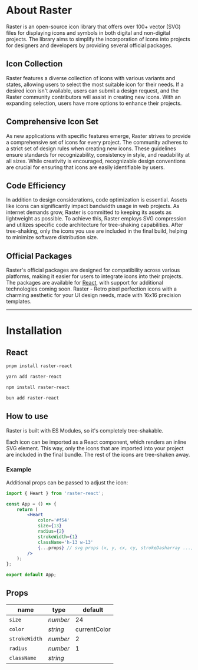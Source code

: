 # About Raster

Raster is an open-source icon library that offers over 100+ vector (SVG) files for displaying icons and symbols in both digital and non-digital projects. The library aims to simplify the incorporation of icons into projects for designers and developers by providing several official packages.

## Icon Collection

Raster features a diverse collection of icons with various variants and states, allowing users to select the most suitable icon for their needs. If a desired icon isn't available, users can submit a design request, and the Raster community contributors will assist in creating new icons. With an expanding selection, users have more options to enhance their projects.

## Comprehensive Icon Set

As new applications with specific features emerge, Raster strives to provide a comprehensive set of icons for every project. The community adheres to a strict set of design rules when creating new icons. These guidelines ensure standards for recognizability, consistency in style, and readability at all sizes. While creativity is encouraged, recognizable design conventions are crucial for ensuring that icons are easily identifiable by users.

## Code Efficiency

In addition to design considerations, code optimization is essential. Assets like icons can significantly impact bandwidth usage in web projects. As internet demands grow, Raster is committed to keeping its assets as lightweight as possible. To achieve this, Raster employs SVG compression and utilizes specific code architecture for tree-shaking capabilities. After tree-shaking, only the icons you use are included in the final build, helping to minimize software distribution size.

## Official Packages

Raster's official packages are designed for compatibility across various platforms, making it easier for users to integrate icons into their projects. The packages are available for [React](https://www.npmjs.com/package/raster-react), with support for additional technologies coming soon. Raster - Retro pixel perfection icons with a charming aesthetic for your UI design needs, made with 16x16 precision templates.

---

# Installation

## React

```sh [pnpm]
pnpm install raster-react
```

```sh [yarn]
yarn add raster-react
```

```sh [npm]
npm install raster-react
```

```sh [bun]
bun add raster-react
```

## How to use

Raster is built with ES Modules, so it's completely tree-shakable.

Each icon can be imported as a React component, which renders an inline SVG element. This way, only the icons that are imported into your project are included in the final bundle. The rest of the icons are tree-shaken away.

### Example

Additional props can be passed to adjust the icon:

```jsx
import { Heart } from 'raster-react';

const App = () => {
	return (
		<Heart
			color='#f54'
			size={13}
			radius={2}
			strokeWidth={1}
			className='h-13 w-13'
			{...props} // svg props (x, y, cx, cy, strokeDasharray ...)
		/>
	);
};

export default App;
```

## Props

| name          | type     | default      |
| ------------- | -------- | ------------ |
| `size`        | _number_ | 24           |
| `color`       | _string_ | currentColor |
| `strokeWidth` | _number_ | 2            |
| `radius`      | _number_ | 1            |
| `className`   | _string_ |              |
